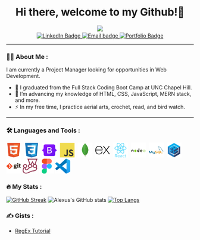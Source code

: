 <div id="header" align="center">
  <h1>Hi there, welcome to my Github!👋</h1>
  <img src="https://media.giphy.com/media/7TcdtHOCxo3meUvPgj/giphy.gif" width="100"/>
</div>
<div id="badges" align="center">
  <a href="https://www.linkedin.com/in/grayad7">
    <img src="https://img.shields.io/badge/LinkedIn-blue?style=for-the-badge&logo=linkedin&logoColor=white" alt="LinkedIn Badge"/>
  </a>
  <a href="mailto:alexus_gray@alumni.unc.edu">
    <img src="https://img.shields.io/badge/Email-yellow?style=for-the-badge&logo=Minutemailer&logoColor=white" alt="Email badge"/>
  </a>
  <a href="https://grayad.github.io/my-portfolio/">
    <img src="https://img.shields.io/badge/Portfolio-blue?style=for-the-badge&logo=Awesome Lists&logoColor=white" alt="Portfolio Badge"/>
  </a>
</div>

---

### :woman_technologist: About Me :

I am currently a Project Manager looking for opportunities in Web Development. 

- 🔭 I graduated from the Full Stack Coding Boot Camp at UNC Chapel Hill.
- 🌱 I’m advancing my knowledge of HTML, CSS, JavaScript, MERN stack, and more.
- ⚡ In my free time, I practice aerial arts, crochet, read, and bird watch. 

---

### :hammer_and_wrench: Languages and Tools :
<div>
  <img src="https://github.com/devicons/devicon/blob/master/icons/html5/html5-original.svg" title="HTML5" alt="HTML" width="40" height="40"/>&nbsp;
  <img src="https://github.com/devicons/devicon/blob/master/icons/css3/css3-original.svg" title="CSS3" alt="CSS3" width="40" height="40"/>&nbsp;
  <img src="https://github.com/devicons/devicon/blob/master/icons/bootstrap/bootstrap-original.svg" title="Bootstrap" alt="Bootstrap" width="40" height="40"/>&nbsp;
  <img src="https://github.com/devicons/devicon/blob/master/icons/javascript/javascript-original.svg" title="JavaScript" alt="JavaScript" width="40" height="40"/>&nbsp;
  <img src="https://github.com/devicons/devicon/blob/master/icons/mongodb/mongodb-original.svg" title="MongoDB" alt="MongoDB" width="40" height="40"/>&nbsp;
  <img src="https://github.com/devicons/devicon/blob/master/icons/express/express-original.svg" title="Express" alt="Express" width="40" height="40"/>&nbsp;
  <img src="https://github.com/devicons/devicon/blob/master/icons/react/react-original-wordmark.svg" title="React" alt="React" width="40" height="40"/>&nbsp;
  <img src="https://github.com/devicons/devicon/blob/master/icons/nodejs/nodejs-original-wordmark.svg" title="NodeJS" alt="NodeJS" width="40" height="40"/>&nbsp;
  <img src="https://github.com/devicons/devicon/blob/master/icons/mysql/mysql-original-wordmark.svg" title="MySQL"  alt="MySQL" width="40" height="40"/>&nbsp;
  <img src="https://github.com/devicons/devicon/blob/master/icons/sequelize/sequelize-original.svg" title="Sequelize"  alt="Sequelize" width="40" height="40"/>&nbsp;
  <img src="https://github.com/devicons/devicon/blob/master/icons/git/git-original-wordmark.svg" title="Git" **alt="Git" width="40" height="40"/>
  <img src="https://github.com/devicons/devicon/blob/master/icons/jest/jest-plain.svg" title="Jest" **alt="Jest" width="40" height="40"/>
  <img src="https://github.com/devicons/devicon/blob/master/icons/figma/figma-original.svg" title="Figma" **alt="Figma" width="40" height="40"/>
  <img src="https://github.com/devicons/devicon/blob/master/icons/vscode/vscode-original.svg" title="VScode" **alt="VScode" width="40" height="40"/>
</div>


### :fire: My Stats :
[![GitHub Streak](https://github-readme-streak-stats.herokuapp.com?user=grayad&theme=tokyonight)](https://git.io/streak-stats)
![Alexus's GitHub stats](https://github-readme-stats.vercel.app/api?username=grayad&show_icons=true&theme=tokyonight)
[![Top Langs](https://github-readme-stats.vercel.app/api/top-langs/?username=grayad&theme=tokyonight)](https://github.com/grayad/github-readme-stats)

### :writing_hand: Gists :
<ul>
  <li>
    <a href="https://gist.github.com/grayad/0b710ba036320e33b222738ba2fc1f1f">RegEx Tutorial<a>
  </li>
 </ul>
